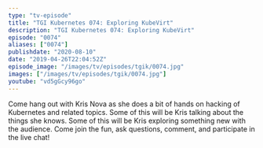 ```yaml
---
type: "tv-episode"
title: "TGI Kubernetes 074: Exploring KubeVirt"
description: "TGI Kubernetes 074: Exploring KubeVirt"
episode: "0074"
aliases: ["0074"]
publishdate: "2020-08-10"
date: "2019-04-26T22:04:52Z"
episode_image: "/images/tv/episodes/tgik/0074.jpg"
images: ["/images/tv/episodes/tgik/0074.jpg"]
youtube: "vd5gGcy96go"
---
```


Come hang out with Kris Nova as she does a bit of hands on hacking of Kubernetes and related topics. Some of this will be Kris talking about the things she knows. Some of this will be Kris exploring something new with the audience. Come join the fun, ask questions, comment, and participate in the live chat!

